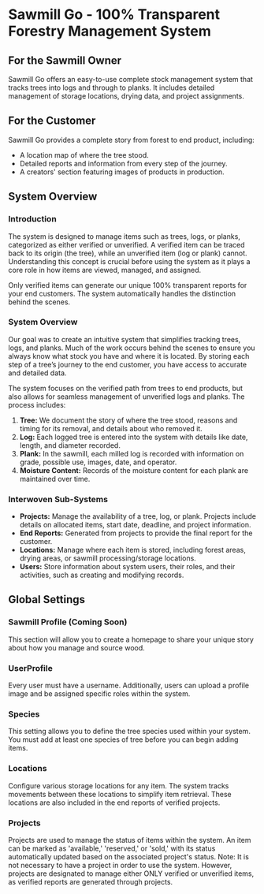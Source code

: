 # Sawmill Go - 100% Transparent Forestry Management System

## For the Sawmill Owner
Sawmill Go offers an easy-to-use complete stock management system that tracks trees into logs and through to planks. It includes detailed management of storage locations, drying data, and project assignments.

## For the Customer
Sawmill Go provides a complete story from forest to end product, including:
- A location map of where the tree stood.
- Detailed reports and information from every step of the journey.
- A creators' section featuring images of products in production.

## System Overview

### Introduction
The system is designed to manage items such as trees, logs, or planks, categorized as either verified or unverified. A verified item can be traced back to its origin (the tree), while an unverified item (log or plank) cannot. Understanding this concept is crucial before using the system as it plays a core role in how items are viewed, managed, and assigned.

Only verified items can generate our unique 100% transparent reports for your end customers. The system automatically handles the distinction behind the scenes.

### System Overview
Our goal was to create an intuitive system that simplifies tracking trees, logs, and planks. Much of the work occurs behind the scenes to ensure you always know what stock you have and where it is located. By storing each step of a tree’s journey to the end customer, you have access to accurate and detailed data.

The system focuses on the verified path from trees to end products, but also allows for seamless management of unverified logs and planks. The process includes:

1. **Tree:** We document the story of where the tree stood, reasons and timing for its removal, and details about who removed it.
2. **Log:** Each logged tree is entered into the system with details like date, length, and diameter recorded.
3. **Plank:** In the sawmill, each milled log is recorded with information on grade, possible use, images, date, and operator.
4. **Moisture Content:** Records of the moisture content for each plank are maintained over time.

### Interwoven Sub-Systems
- **Projects:** Manage the availability of a tree, log, or plank. Projects include details on allocated items, start date, deadline, and project information.
- **End Reports:** Generated from projects to provide the final report for the customer.
- **Locations:** Manage where each item is stored, including forest areas, drying areas, or sawmill processing/storage locations.
- **Users:** Store information about system users, their roles, and their activities, such as creating and modifying records.


## Global Settings

### Sawmill Profile (Coming Soon)
This section will allow you to create a homepage to share your unique story about how you manage and source wood.

### UserProfile
Every user must have a username. Additionally, users can upload a profile image and be assigned specific roles within the system.

### Species
This setting allows you to define the tree species used within your system. You must add at least one species of tree before you can begin adding items.

### Locations
Configure various storage locations for any item. The system tracks movements between these locations to simplify item retrieval. These locations are also included in the end reports of verified projects.

### Projects
Projects are used to manage the status of items within the system. An item can be marked as 'available,' 'reserved,' or 'sold,' with its status automatically updated based on the associated project's status. Note: It is not necessary to have a project in order to use the system. However, projects are designated to manage either ONLY verified or unverified items, as verified reports are generated through projects.









